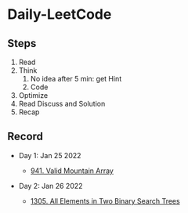 # Daily-LeetCode

## Steps

1. Read
2. Think
   1. No idea after 5 min: get Hint
   2. Code
3. Optimize
4. Read Discuss and Solution
5. Recap

## Record

- Day 1: Jan 25 2022

  - [941. Valid Mountain Array](./Jan_25_2022/941.%20Valid%20Mountain%20Array.py)

- Day 2: Jan 26 2022
  - [1305. All Elements in Two Binary Search Trees](./Jan_26_2022/1305.%20All%20Elements%20in%20Two%20Binary%20Search%20Trees.py)
